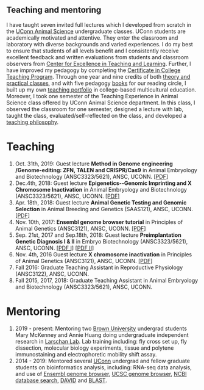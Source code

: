 
## Teaching and mentoring


I have taught seven invited full lectures which I developed fromscratch in the [UConn Animal Science](http://www.animalscience.uconn.edu/) undergraduate classes. UConnstudents are academically motivated and attentive. They enter the classroom and laboratory with diverse backgrounds and varied experiences. I do my best to ensure that students of all levels benefit and I consistently receive excellent feedback and written evaluations from students and classroom observers from [Center for Excellence in Teaching and Learning](https://cetl.uconn.edu/). Further, I have improved my pedagogy by completing the [Certificate in College Teaching Program](https://gcci.uconn.edu/). Through one year and nine credits of both [theory and practical classes](https://gcci.uconn.edu/additional-courses/), and with five pedagogy [books](books.md) for our reading circle, I built up my own [teaching portfolio](teachings/portfolio.pdf) in college-based multicultural education. Moreover, I took one semester of the Teaching Experience in Animal Science class offered by UConn Animal Science department. In this class, I observed the classroom for one semester, designed a lecture with lab, taught the class, evaluated/self-reflected on the class, and developed a[teaching philosophy](teachings/philosophy.pdf).

# Teaching
1.	Oct. 31th, 2019: Guest lecture **Method in Genome engineering /Genome-editing: ZFN, TALEN and CRISPR/Cas9** in Animal Embryology and Biotechnology (ANSC3323/5621), ANSC, UCONN. [[PDF]](teachings/genome_editing_2019.pdf)
2.	Dec.4th, 2018: Guest lecture **Epigenetics--Genomic Imprinting and X Chromosome Inactivation** in Animal Embryology and Biotechnology (ANSC3323/5621), ANSC, UCONN. [[PDF]](teachings/genomic_imprinting_XCI_2018.pdf)
3.	Apr. 18th, 2018: Guest lecture **Animal Genetic Testing and Genomic Selection** in Animal Breeding and Genetics (SAAS121), ANSC, UCONN. [[PDF]](teachings/animal_breeding_genetics_selection_2018.pptx)
4.	Nov. 10th, 2017: **Ensembl genome browser tutorial** in Principles of Animal Genetics (ANSC3121), ANSC, UCONN. [[PDF]](teachings/USCS_genome_browser_tutorial_2017.pdf)
5.	Sep. 21st, 2017 and Sep.18th, 2018: Guest lecture **Preimplantation Genetic Diagnosis I & II** in Embryo Biotechnology (ANSC3323/5621), ANSC, UCONN. [[PDF I]](teachings/PGD_I_2017.pdf) [[PDF II]](teachings/PGD_II_2017.pdf)
6.	Nov. 4th, 2016 Guest lecture **X chromosome inactivation** in Principles of Animal Genetics (ANSC3121), ANSC, UCONN. [[PDF]](teachings/XCI_2016.pdf)
7.	Fall 2016: Graduate Teaching Assistant in Reproductive Physiology (ANSC3122), ANSC, UCONN.
8.	Fall 2015, 2017, 2018: Graduate Teaching Assistant in Animal Embryology and Biotechnology (ANSC3323/5621), ANSC, UCONN.
	
# Mentoring 

1.	2019 - present: Mentoring two [Brown University](https://www.brown.edu/) undergrad students Mary McKenney and Annie Huang doing undergraduate independent research in [Larschan Lab](https://vivo.brown.edu/display/elarscha). Lab training including: fly cross set up, fly dissection, molecular biology experiments, tissue and polytene immunostaining and electrophoretic mobility shift assay.
2. 2014 - 2019: Mentored several [UConn](https://uconn.edu/) undergrad and fellow graduate students on bioinformatics analysis, including: RNA-seq data analysis, and use of [Ensembl genome browser](https://useast.ensembl.org/index.html), [UCSC genome browser](https://genome.ucsc.edu/), [NCBI database search](https://www.ncbi.nlm.nih.gov/search/), [DAVID](https://david.ncifcrf.gov/) and [BLAST](https://blast.ncbi.nlm.nih.gov/Blast.cgi). 
